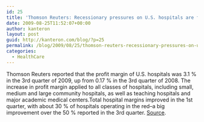 ```yaml
---
id: 25
title: 'Thomson Reuters: Recessionary pressures on U.S. hospitals are finally beginning to ease'
date: 2009-08-25T11:52:07+00:00
author: kanteron
layout: post
guid: http://kanteron.com/blog/?p=25
permalink: /blog/2009/08/25/thomson-reuters-recessionary-pressures-on-us-hospitals-are-finally-beginning-to-ease/
categories:
  - HealthCare
---
```

Thomson Reuters reported that the profit margin of U.S. hospitals was 3.1 % in the 3rd quarter of 2009, up from 0.17 % in the 3rd quarter of 2008. The increase in profit margin applied to all classes of hospitals, including small, medium and large community hospitals, as well as teaching hospitals and major academic medical centers.Total hospital margins improved in the 1st quarter, with about 30 % of hospitals operating in the red–a big improvement over the 50 % reported in the 3rd quarter. <a href="http://www.healthimaging.com/index.php?option=com_articles&view=article&id=18466&division=hiit" title="http://www.healthimaging.com/index.php?option=com_articles&view=article&id=18466&division=hiit" target="_blank">Source</a>.